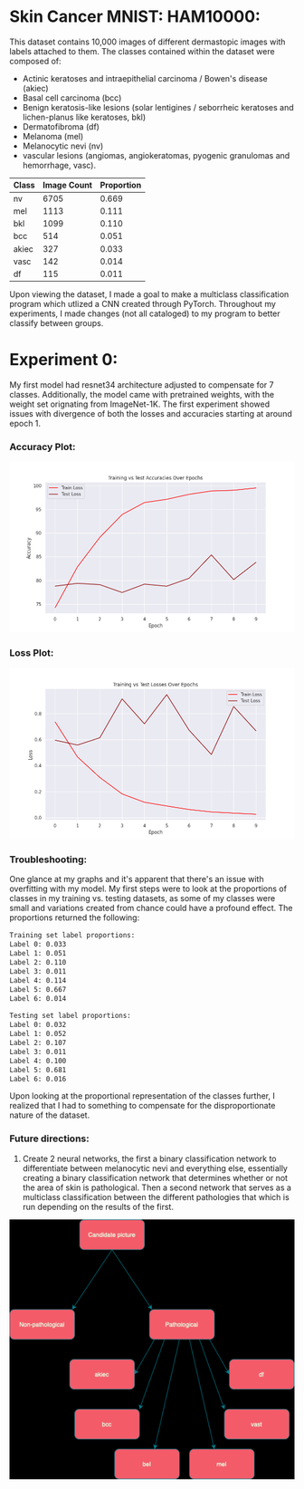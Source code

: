 # Skin Cancer MNIST: HAM10000:
This dataset contains 10,000 images of different dermastopic images with labels attached to them. The classes contained within the dataset were composed of:
* Actinic keratoses and intraepithelial carcinoma / Bowen's disease (akiec)
* Basal cell carcinoma (bcc) 
* Benign keratosis-like lesions (solar lentigines / seborrheic keratoses and lichen-planus like keratoses, bkl)
* Dermatofibroma (df)
* Melanoma (mel)
* Melanocytic nevi (nv) 
* vascular lesions (angiomas, angiokeratomas, pyogenic granulomas and hemorrhage, vasc). 


| Class    | Image Count| Proportion |
|----------|----------|----------|
| nv   | 6705     | 0.669    |
| mel    | 1113     |0.111     |
| bkl     | 1099    | 0.110   |
| bcc    | 514    | 0.051     |
| akiec    | 327     | 0.033   |
| vasc   | 142    |  0.014     |
| df     | 115     |0.011     |

Upon viewing the dataset, I made a goal to make a multiclass classification program which utlized a CNN created through PyTorch. Throughout my experiments, I made changes (not all cataloged) to my program to better classify between groups.

# Experiment 0:
My first model had resnet34 architecture adjusted to compensate for 7 classes. Additionally, the model came with pretrained weights, with the weight set orignating from ImageNet-1K. The first experiment showed issues with divergence of both the losses and accuracies starting at around epoch 1. 

### Accuracy Plot:
![Loss0](models/experiment0/accuracy_plot.png)

### Loss Plot:
![Accuracy0](models/experiment0/loss_plot.png)

### Troubleshooting:
One glance at my graphs and it's apparent that there's an issue with overfitting with my model. My first steps were to look at the proportions of classes in my training vs. testing datasets, as some of my classes were small and variations created from chance could have a profound effect. The proportions returned the following:

```
Training set label proportions:
Label 0: 0.033
Label 1: 0.051
Label 2: 0.110
Label 3: 0.011
Label 4: 0.114
Label 5: 0.667
Label 6: 0.014
```
```
Testing set label proportions:
Label 0: 0.032
Label 1: 0.052
Label 2: 0.107
Label 3: 0.011
Label 4: 0.100
Label 5: 0.681
Label 6: 0.016
```
Upon looking at the proportional representation of the classes further, I realized that I had to something to compensate for the disproportionate nature of the dataset.

### Future directions:
1) Create 2 neural networks, the first a binary classification network to differentiate between melanocytic nevi and everything else, essentially creating a binary classification network that determines whether or not the area of skin is pathological. Then a second network that serves as a multiclass classification between the different pathologies that which is run depending on the results of the first. 

![Flowchart](images/flowchart.png)